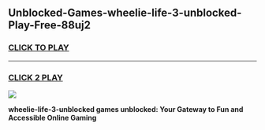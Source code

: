 
## Unblocked-Games-wheelie-life-3-unblocked-Play-Free-88uj2
<h3>
<a href="https://premium76.site?title=wheelie-life-3-unblocked&ref=18A1">CLICK TO PLAY</a></h3>
<hr>

<h3>
<a href="https://premium76.site?title=wheelie-life-3-unblocked&ref=18A1">CLICK 2 PLAY</a>
  
</h3>

<a href="https://premium76.site?title=wheelie-life-3-unblocked&ref=18A1"><img src="https://clearcache.store/games.png"></a>


**wheelie-life-3-unblocked games unblocked: Your Gateway to Fun and Accessible Online Gaming**

